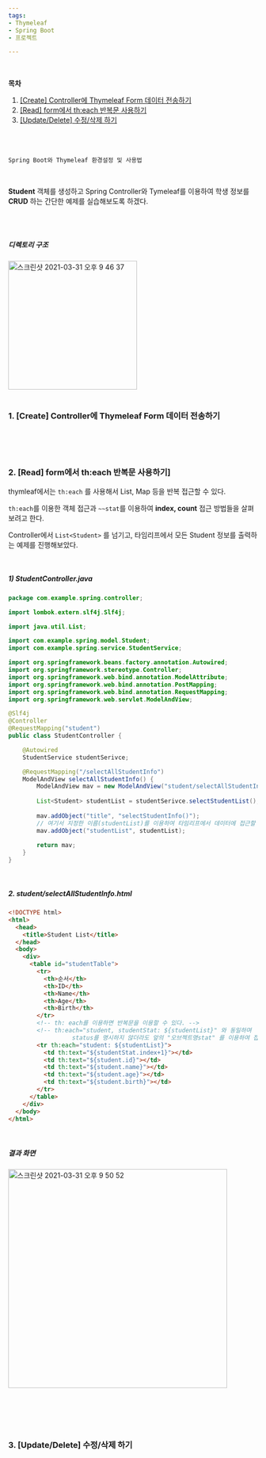 ```yaml
---
tags:
- Thymeleaf
- Spring Boot
- 프로젝트

---
```


<br/>

**목차**

1. <a href="#title1">[Create] Controller에 Thymeleaf Form 데이터 전송하기</a>
2. <a href="#title2">[Read] form에서 th:each 반복문 사용하기</a>
3. <a href="#title3">[Update/Delete] 수정/삭제 하기</a>

<br/><br/>

```
Spring Boot와 Thymeleaf 환경설정 및 사용법
```

<br/>

**Student** 객체를 생성하고 Spring Controller와 Tymeleaf를 이용하여 학생 정보를 **CRUD** 하는 간단한 예제를 실습해보도록 하겠다.

<br/><br/>

##### 디렉토리 구조

<img width="260" alt="스크린샷 2021-03-31 오후 9 46 37" src="https://user-images.githubusercontent.com/33229855/113146407-9772bd80-926a-11eb-8920-e90221e179cf.png">

<br/>

<br/>

<h3 id="title1">
  1. [Create] Controller에 Thymeleaf Form 데이터 전송하기
</h3>

<br/>







<br/>


<br/>

<h3 id="title2">2. [Read] form에서 th:each 반복문 사용하기]</h3>

thymleaf에서는 `th:each` 를 사용해서 List, Map 등을 반복 접근할 수 있다.

`th:each`를 이용한 객체 접근과 `~~stat`를 이용하여 **index, count** 접근 방법들을 살펴보려고 한다.

Controller에서 `List<Student>` 를 넘기고, 타임리프에서 모든 Student 정보를 출력하는 예제를 진행해보았다.

<br/>

##### 1) StudentController.java

```java
package com.example.spring.controller;

import lombok.extern.slf4j.Slf4j;

import java.util.List;

import com.example.spring.model.Student;
import com.example.spring.service.StudentService;

import org.springframework.beans.factory.annotation.Autowired;
import org.springframework.stereotype.Controller;
import org.springframework.web.bind.annotation.ModelAttribute;
import org.springframework.web.bind.annotation.PostMapping;
import org.springframework.web.bind.annotation.RequestMapping;
import org.springframework.web.servlet.ModelAndView;

@Slf4j
@Controller
@RequestMapping("student")
public class StudentController {

    @Autowired
    StudentService studentSerivce;

    @RequestMapping("/selectAllStudentInfo")
    ModelAndView selectAllStudentInfo() {
        ModelAndView mav = new ModelAndView("student/selectAllStudentInfo");
        
        List<Student> studentList = studentSerivce.selectStudentList();
        
        mav.addObject("title", "selectStudentInfo()");
        // 여기서 지정한 이름(studentList)를 이용하여 타임리프에서 데이터에 접근할 수 있다.
        mav.addObject("studentList", studentList);
        
        return mav;
    }
}
```

<br/>

##### 2. student/selectAllStudentInfo.html

```html
<!DOCTYPE html>
<html>
  <head>
    <title>Student List</title>
  </head>
  <body>
    <div>
      <table id="studentTable">
        <tr>
          <th>순서</th>
          <th>ID</th>
          <th>Name</th>
          <th>Age</th>
          <th>Birth</th>
        </tr>
        <!-- th: each를 이용하면 반복문을 이용할 수 있다. -->
        <!-- th:each="student, studentStat: ${studentList}" 와 동일하며
				  status를 명시하지 않더라도 앞의 "오브젝트명stat" 를 이용하여 접근 가능하다. -->
        <tr th:each="student: ${studentList}">
          <td th:text="${studentStat.index+1}"></td>
          <td th:text="${student.id}"></td>
          <td th:text="${student.name}"></td>
          <td th:text="${student.age}"></td>
          <td th:text="${student.birth}"></td>
        </tr>
      </table>
    </div>
  </body>
</html>
```

<br/>

##### 결과 화면

<img width="442" alt="스크린샷 2021-03-31 오후 9 50 52" src="https://user-images.githubusercontent.com/33229855/113146878-2b448980-926b-11eb-8e16-193851d3b438.png">

<br/><br/>

<br/>

<h3 id="title3">3. [Update/Delete] 수정/삭제 하기</h3>

<br/><br/><br/>





<br/><br/><br/>